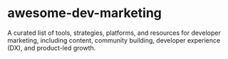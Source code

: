 # awesome-dev-marketing
A curated list of tools, strategies, platforms, and resources for developer marketing, including content, community building, developer experience (DX), and product-led growth.
